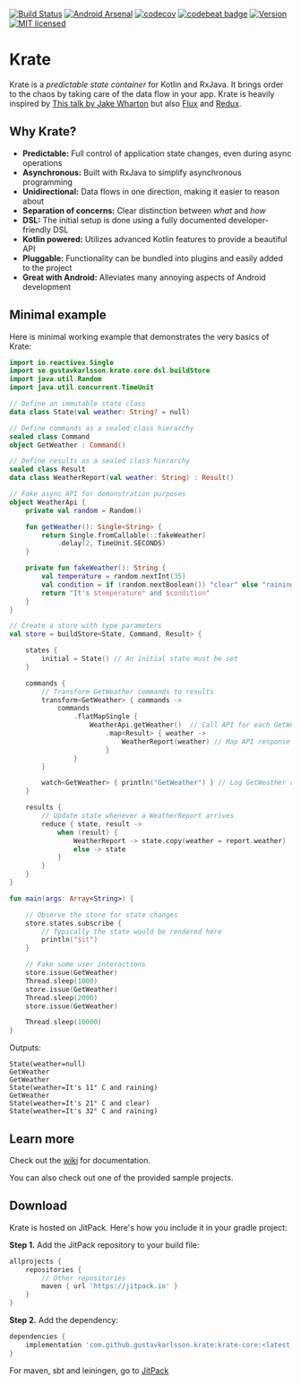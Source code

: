 [![Build Status](https://travis-ci.com/gustavkarlsson/krate.svg?branch=master)](https://travis-ci.com/gustavkarlsson/krate)
[![Android Arsenal](https://img.shields.io/badge/Android%20Arsenal-Krate-green.svg?style=flat)](https://android-arsenal.com/details/1/7386)
[![codecov](https://codecov.io/gh/gustavkarlsson/krate/branch/master/graph/badge.svg)](https://codecov.io/gh/gustavkarlsson/krate)
[![codebeat badge](https://codebeat.co/badges/ee4f1e26-fca2-420a-ac9a-e0af088242be)](https://codebeat.co/projects/github-com-gustavkarlsson-krate-master)
[![Version](https://jitpack.io/v/gustavkarlsson/krate.svg)](https://jitpack.io/#gustavkarlsson/krate)
[![MIT licensed](https://img.shields.io/badge/license-MIT-blue.svg)](https://github.com/gustavkarlsson/krate/blob/master/LICENSE.md)

# Krate

Krate is a *predictable state container* for Kotlin and RxJava.
It brings order to the chaos by taking care of the data flow in your app.
Krate is heavily inspired by
[This talk by Jake Wharton](https://jakewharton.com/the-state-of-managing-state-with-rxjava/)
but also [Flux](https://facebook.github.io/flux/) and [Redux](https://redux.js.org).


## Why Krate?

- **Predictable:** Full control of application state changes, even during async operations
- **Asynchronous:** Built with RxJava to simplify asynchronous programming
- **Unidirectional:** Data flows in one direction, making it easier to reason about
- **Separation of concerns:** Clear distinction between *what* and *how*
- **DSL:** The initial setup is done using a fully documented developer-friendly DSL
- **Kotlin powered:** Utilizes advanced Kotlin features to provide a beautiful API
- **Pluggable:** Functionality can be bundled into plugins and easily added to the project
- **Great with Android:** Alleviates many annoying aspects of Android development

## Minimal example

Here is minimal working example that demonstrates the very basics of Krate:

```kotlin
import io.reactivex.Single
import se.gustavkarlsson.krate.core.dsl.buildStore
import java.util.Random
import java.util.concurrent.TimeUnit

// Define an immutable state class
data class State(val weather: String? = null)

// Define commands as a sealed class hierarchy
sealed class Command
object GetWeather : Command()

// Define results as a sealed class hierarchy
sealed class Result
data class WeatherReport(val weather: String) : Result()

// Fake async API for demonstration purposes
object WeatherApi {
    private val random = Random()

    fun getWeather(): Single<String> {
        return Single.fromCallable(::fakeWeather)
            .delay(2, TimeUnit.SECONDS)
    }

    private fun fakeWeather(): String {
        val temperature = random.nextInt(35)
        val condition = if (random.nextBoolean()) "clear" else "raining"
        return "It's $temperature° and $condition"
    }
}

// Create a store with type parameters
val store = buildStore<State, Command, Result> {

    states {
        initial = State() // An initial state must be set
    }

    commands {
        // Transform GetWeather commands to results
        transform<GetWeather> { commands ->
            commands
                .flatMapSingle {
                    WeatherApi.getWeather()  // Call API for each GetWeather command
                        .map<Result> { weather ->
                            WeatherReport(weather) // Map API response to Result
                        }
                }
        }

        watch<GetWeather> { println("GetWeather") } // Log GetWeather commands
    }

    results {
        // Update state whenever a WeatherReport arrives
        reduce { state, result ->
            when (result) {
                WeatherReport -> state.copy(weather = report.weather)
                else -> state
            }
        }
    }
}

fun main(args: Array<String>) {

    // Observe the store for state changes
    store.states.subscribe {
        // Typically the state would be rendered here
        println("$it")
    }

    // Fake some user interactions
    store.issue(GetWeather)
    Thread.sleep(1000)
    store.issue(GetWeather)
    Thread.sleep(2000)
    store.issue(GetWeather)

    Thread.sleep(10000)
}
```

Outputs:

```
State(weather=null)
GetWeather
GetWeather
State(weather=It's 11° C and raining)
GetWeather
State(weather=It's 21° C and clear)
State(weather=It's 32° C and raining)
```

## Learn more

Check out the [wiki](https://github.com/gustavkarlsson/krate/wiki) for documentation.

You can also check out one of the provided sample projects.

## Download

Krate is hosted on JitPack. Here's how you include it in your gradle project:

**Step 1.** Add the JitPack repository to your build file:

```groovy
allprojects {
    repositories {
        // Other repositories
        maven { url 'https://jitpack.io' }
    }
}
```

**Step 2.** Add the dependency:

```groovy
dependencies {
    implementation 'com.github.gustavkarlsson.krate:krate-core:<latest_version>'
}
```

For maven, sbt and leiningen, go to [JitPack](https://jitpack.io/#gustavkarlsson/krate)
